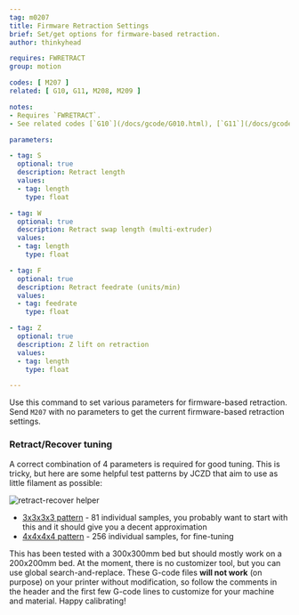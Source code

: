 ```yaml
---
tag: m0207
title: Firmware Retraction Settings
brief: Set/get options for firmware-based retraction.
author: thinkyhead

requires: FWRETRACT
group: motion

codes: [ M207 ]
related: [ G10, G11, M208, M209 ]

notes:
- Requires `FWRETRACT`.
- See related codes [`G10`](/docs/gcode/G010.html), [`G11`](/docs/gcode/G011.html), [`M208`](/docs/gcode/M208.html), and [`M209`](/docs/gcode/M209.html).

parameters:

- tag: S
  optional: true
  description: Retract length
  values:
  - tag: length
    type: float

- tag: W
  optional: true
  description: Retract swap length (multi-extruder)
  values:
  - tag: length
    type: float

- tag: F
  optional: true
  description: Retract feedrate (units/min)
  values:
  - tag: feedrate
    type: float

- tag: Z
  optional: true
  description: Z lift on retraction
  values:
  - tag: length
    type: float

---
```


Use this command to set various parameters for firmware-based retraction. Send `M207` with no parameters to get the current firmware-based retraction settings.

### Retract/Recover tuning

A correct combination of 4 parameters is required for good tuning. This is tricky, but here are some helpful test patterns by JCZD that aim to use as little filament as possible:

![retract-recover helper](https://engrenage.ch/files/marlin_retract_recover_helper.png)

* [3x3x3x3 pattern](https://engrenage.ch/files/retract_recover_3x3x3x3-jczd.gcode) - 81 individual samples, you probably want to start with this and it should give you a decent approximation
* [4x4x4x4 pattern](https://engrenage.ch/files/retract_recover_3x3x3x3-jczd.gcode) - 256 individual samples, for fine-tuning

This has been tested with a 300x300mm bed but should mostly work on a 200x200mm bed. At the moment, there is no customizer tool, but you can use global search-and-replace. These G-code files **will not work** (on purpose) on your printer without modification, so follow the comments in the header and the first few G-code lines to customize for your machine and material. Happy calibrating!
